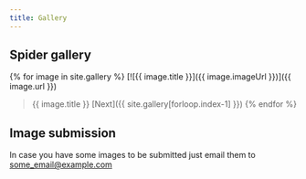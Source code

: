 ```yaml
---
title: Gallery
---
```


## Spider gallery

{% for image in site.gallery %}
[![{{ image.title }}]({{ image.imageUrl }})]({{ image.url }})
> {{ image.title }}
[Next]({{ site.gallery[forloop.index-1] }})
{% endfor %}

## Image submission

In case you have some images to be submitted just email them to some_email@example.com
